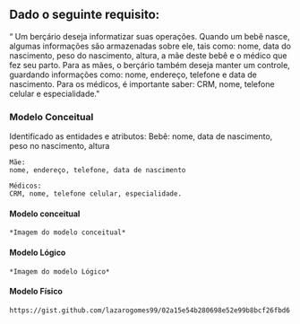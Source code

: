 <h2>Dado o seguinte requisito:</h2>

“ Um berçário deseja informatizar suas operações. Quando um bebê nasce, algumas
informações são armazenadas sobre ele, tais como: nome, data do nascimento, peso do
nascimento, altura, a mãe deste bebê e o médico que fez seu parto. Para as mães, o berçário
também deseja manter um controle, guardando informações como: nome, endereço, telefone
e data de nascimento. Para os médicos, é importante saber: CRM, nome, telefone celular e
especialidade."


<h3>Modelo Conceitual</h3>

Identificado as entidades e atributos: 
    Bebê: 
    nome, data de nascimento, peso no nascimento, altura

    Mãe:
    nome, endereço, telefone, data de nascimento

    Médicos: 
    CRM, nome, telefone celular, especialidade.

<h4>Modelo conceitual</h4>

    *Imagem do modelo conceitual*


<h4>Modelo Lógico</h4>

    *Imagem do modelo Lógico*


<h4>Modelo Físico</h4>

    https://gist.github.com/lazarogomes99/02a15e54b280698e52e99b8bcf26fbd6



